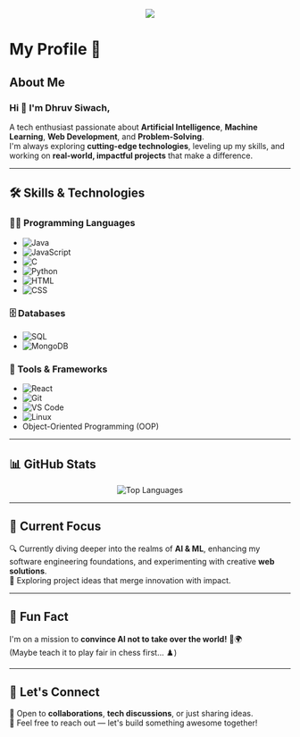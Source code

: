 <p align="center">
    <img src="https://readme-typing-svg.demolab.com/?lines=Eat.%20Sleep.%20Code.%20Repeat&font=Fira%20Code&center=true&width=440&height=45&color=f75c7e&vCenter=true&pause=1000&size=22" />
  </a>
</p>


# My Profile 🚀

## About Me
  
### Hi 👋 I'm Dhruv Siwach,

A tech enthusiast passionate about **Artificial Intelligence**, **Machine Learning**, **Web Development**, and **Problem-Solving**.  
I'm always exploring **cutting-edge technologies**, leveling up my skills, and working on **real-world, impactful projects** that make a difference.

---

## 🛠 Skills & Technologies

### 👨‍💻 Programming Languages 
- ![Java](https://img.shields.io/badge/Java-007396?style=for-the-badge&logo=java&logoColor=white)
- ![JavaScript](https://img.shields.io/badge/JavaScript-F7DF1E?style=for-the-badge&logo=javascript&logoColor=black)
- ![C](https://img.shields.io/badge/C-00599C?style=for-the-badge&logo=c&logoColor=white) 
- ![Python](https://img.shields.io/badge/Python-3776AB?style=for-the-badge&logo=python&logoColor=white)
- ![HTML](https://img.shields.io/badge/HTML5-E34F26?style=for-the-badge&logo=html5&logoColor=white)  
- ![CSS](https://img.shields.io/badge/CSS3-1572B6?style=for-the-badge&logo=css3&logoColor=white)   

### 🗄️ Databases
- ![SQL](https://img.shields.io/badge/SQL-316192?style=for-the-badge&logo=microsoft-sql-server&logoColor=white)  
- ![MongoDB](https://img.shields.io/badge/MongoDB-47A248?style=for-the-badge&logo=mongodb&logoColor=white)  

### 🔧 Tools & Frameworks
- ![React](https://img.shields.io/badge/React-20232A?style=for-the-badge&logo=react&logoColor=61DAFB)
- ![Git](https://img.shields.io/badge/Git-F05032?style=for-the-badge&logo=git&logoColor=white)
- ![VS Code](https://img.shields.io/badge/VS%20Code-007ACC?style=for-the-badge&logo=visual-studio-code&logoColor=white)
- ![Linux](https://img.shields.io/badge/Linux-FCC624?style=for-the-badge&logo=linux&logoColor=black)
- Object-Oriented Programming (OOP)

---

## 📊 GitHub Stats

<p align="center">
  <img src="https://github-readme-stats.vercel.app/api/top-langs/?username=dhruvx05&layout=compact&theme=radical" alt="Top Languages" />
</p>

---

## 🌟 Current Focus

🔍 Currently diving deeper into the realms of **AI & ML**, enhancing my software engineering foundations, and experimenting with creative **web solutions**.  
🚀 Exploring project ideas that merge innovation with impact.

---

## 🎉 Fun Fact

I'm on a mission to **convince AI not to take over the world!** 🤖🌍  
(Maybe teach it to play fair in chess first... ♟️)

---

## 🤝 Let's Connect

🚀 Open to **collaborations**, **tech discussions**, or just sharing ideas.  
💬 Feel free to reach out — let's build something awesome together!

